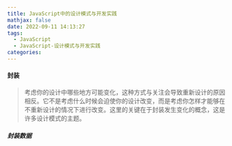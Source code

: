 ```yaml
---
title: JavaScript中的设计模式与开发实践
mathjax: false
date: 2022-09-11 14:13:27
tags:
  - JavaScript
  - JavaScript-设计模式与开发实践
categories:
---
```


#### 封装

> 考虑你的设计中哪些地方可能变化，这种方式与关注会导致重新设计的原因相反。它不是考虑什么时候会迫使你的设计改变，而是考虑你怎样才能够在不重新设计的情况下进行改变。这里的关键在于封装发生变化的概念，这是许多设计模式的主题。

##### 封装数据
